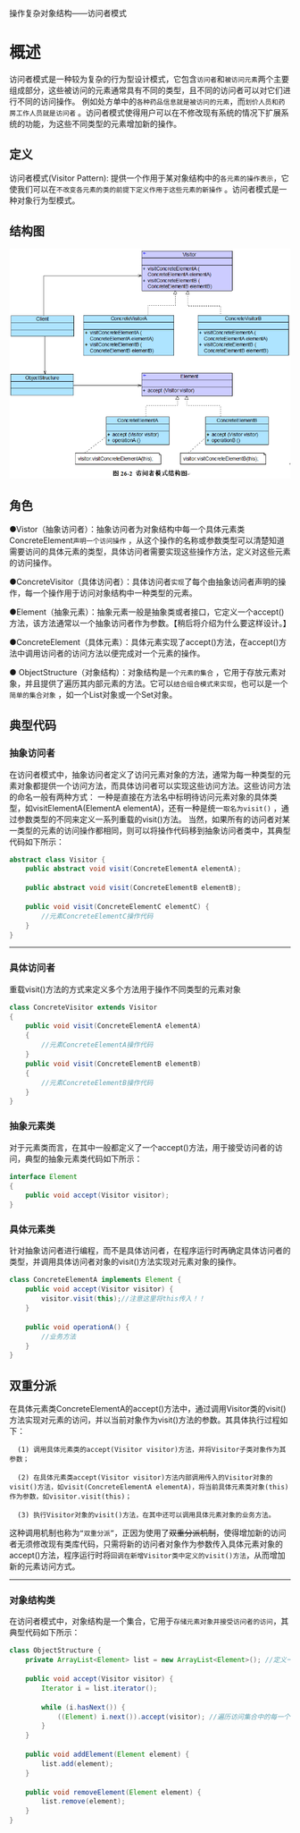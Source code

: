 操作复杂对象结构——访问者模式

# 概述

访问者模式是一种较为复杂的行为型设计模式，它包含`访问者`和`被访问元素`两个主要组成部分，这些被访问的元素通常具有不同的类型，且不同的访问者可以对它们进行不同的访问操作。
例如处方单中的`各种药品信息就是被访问的元素`，而`划价人员和药房工作人员就是访问者`
。访问者模式使得用户可以在不修改现有系统的情况下扩展系统的功能，为这些不同类型的元素增加新的操作。

## 定义

访问者模式(Visitor Pattern):
提供一个作用于某对象结构中的`各元素的操作表示`，它使我们可以在`不改变各元素的类的前提下定义作用于这些元素的新操作`
。访问者模式是一种对象行为型模式。

## 结构图

![img.png](访问结构图.png)

## 角色

●Vistor（抽象访问者）：抽象访问者为对象结构中每一个具体元素类ConcreteElement`声明一个访问操作`
，从这个操作的名称或参数类型可以清楚知道需要访问的具体元素的类型，具体访问者需要实现这些操作方法，定义对这些元素的访问操作。

●ConcreteVisitor（具体访问者）：具体访问者`实现`了每个由抽象访问者声明的操作，每一个操作用于访问对象结构中一种类型的元素。

●Element（抽象元素）：抽象元素一般是抽象类或者接口，它定义一个accept()方法，该方法通常以一个抽象访问者作为参数。【稍后将介绍为什么要这样设计。】

●ConcreteElement（具体元素）：具体元素实现了accept()方法，在accept()方法中调用访问者的访问方法以便完成对一个元素的操作。

● ObjectStructure（对象结构）：对象结构是`一个元素的集合`
，它用于存放元素对象，并且提供了遍历其内部元素的方法。它可以`结合组合模式来实现`，也可以是一个`简单的集合对象`
，如一个List对象或一个Set对象。

## 典型代码

### 抽象访问者

在访问者模式中，抽象访问者定义了访问元素对象的方法，通常为每一种类型的元素对象都提供一个访问方法，而具体访问者可以实现这些访问方法。这些访问方法的命名一般有两种方式：
一种是直接在方法名中标明待访问元素对象的具体类型，如visitElementA(ElementA elementA)，还有一种是统一`取名为visit()`
，通过参数类型的不同来定义一系列重载的visit()方法。
当然，如果所有的访问者对某一类型的元素的访问操作都相同，则可以将操作代码移到抽象访问者类中，其典型代码如下所示：

```java
abstract class Visitor {
    public abstract void visit(ConcreteElementA elementA);

    public abstract void visit(ConcreteElementB elementB);

    public void visit(ConcreteElementC elementC) {
        //元素ConcreteElementC操作代码
    }
}
```

-----
### 具体访问者
重载visit()方法的方式来定义多个方法用于操作不同类型的元素对象

```java
class ConcreteVisitor extends Visitor
{
	public void visit(ConcreteElementA elementA)
	{
		//元素ConcreteElementA操作代码
	}
	public void visit(ConcreteElementB elementB)
	{
		//元素ConcreteElementB操作代码
	}
}
```

### 抽象元素类
对于元素类而言，在其中一般都定义了一个accept()方法，用于接受访问者的访问，典型的抽象元素类代码如下所示： 

```java
interface Element
{
	public void accept(Visitor visitor);
}
```

### 具体元素类
针对抽象访问者进行编程，而不是具体访问者，在程序运行时再确定具体访问者的类型，并调用具体访问者对象的visit()方法实现对元素对象的操作。

```java
class ConcreteElementA implements Element {
    public void accept(Visitor visitor) {
        visitor.visit(this);//注意这里将this传入！！
    }

    public void operationA() {
        //业务方法
    }
}
```

## 双重分派

在具体元素类ConcreteElementA的accept()方法中，通过调用Visitor类的visit()方法实现对元素的访问，并以当前对象作为visit()方法的参数。其具体执行过程如下：

      (1) 调用具体元素类的accept(Visitor visitor)方法，并将Visitor子类对象作为其参数；

      (2) 在具体元素类accept(Visitor visitor)方法内部调用传入的Visitor对象的visit()方法，如visit(ConcreteElementA elementA)，将当前具体元素类对象(this)作为参数，如visitor.visit(this)；

      (3) 执行Visitor对象的visit()方法，在其中还可以调用具体元素对象的业务方法。

这种调用机制也称为`“双重分派”`，正因为使用了~~双重分派机制~~，使得增加新的访问者无须修改现有类库代码，只需将新的访问者对象作为参数传入具体元素对象的accept()方法，程序运行时将`回调在新增Visitor类中定义的visit()方法`，从而增加新的元素访问方式。


----
### 对象结构类

在访问者模式中，对象结构是一个集合，它用于`存储元素对象并接受访问者的访问`，其典型代码如下所示：
```java
class ObjectStructure {
    private ArrayList<Element> list = new ArrayList<Element>(); //定义一个集合用于存储元素对象

    public void accept(Visitor visitor) {
        Iterator i = list.iterator();

        while (i.hasNext()) {
            ((Element) i.next()).accept(visitor); //遍历访问集合中的每一个元素
        }
    }

    public void addElement(Element element) {
        list.add(element);
    }

    public void removeElement(Element element) {
        list.remove(element);
    }
}
```














































